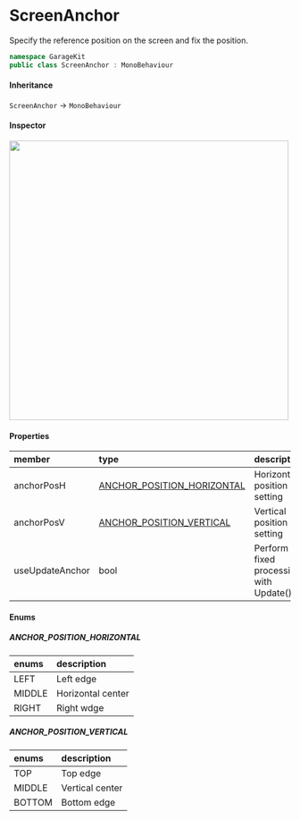 # ScreenAnchor

Specify the reference position on the screen and fix the position.

```csharp
namespace GarageKit
public class ScreenAnchor : MonoBehaviour
```

#### Inheritance

`ScreenAnchor` -> `MonoBehaviour`

#### Inspector

<img src="~/image/script_reference/screenanchor_inspector.png" width="500px"/>

#### Properties

|member|type|description|
|:--|:--|:--|
|anchorPosH|[ANCHOR_POSITION_HORIZONTAL](#anchor_position_horizontal)|Horizontal position setting|
|anchorPosV|[ANCHOR_POSITION_VERTICAL](#anchor_position_vertical)|Vertical position setting|
|useUpdateAnchor|bool|Perform fixed processing with Update()|

#### Enums

##### __ANCHOR_POSITION_HORIZONTAL__

|enums|description|
|:--|:--|
|LEFT|Left edge|
|MIDDLE|Horizontal center|
|RIGHT|Right wdge|

##### __ANCHOR_POSITION_VERTICAL__

|enums|description|
|:--|:--|
|TOP|Top edge|
|MIDDLE|Vertical center|
|BOTTOM|Bottom edge|
